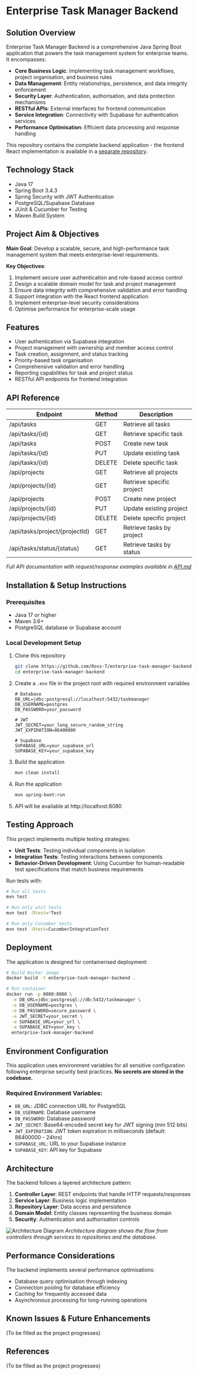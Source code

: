 # Enterprise Task Manager Backend

## Solution Overview
Enterprise Task Manager Backend is a comprehensive Java Spring Boot application that powers the task management system for enterprise teams. It encompasses:

- **Core Business Logic**: Implementing task management workflows, project organisation, and business rules
- **Data Management**: Entity relationships, persistence, and data integrity enforcement
- **Security Layer**: Authentication, authorisation, and data protection mechanisms
- **RESTful APIs**: External interfaces for frontend communication
- **Service Integration**: Connectivity with Supabase for authentication services
- **Performance Optimisation**: Efficient data processing and response handling

This repository contains the complete backend application - the frontend React implementation is available in a [separate repository](https://github.com/Ross-T/enterprise-task-manager-frontend).

## Technology Stack
- Java 17
- Spring Boot 3.4.3
- Spring Security with JWT Authentication
- PostgreSQL/Supabase Database
- JUnit & Cucumber for Testing
- Maven Build System

## Project Aim & Objectives
**Main Goal**: Develop a scalable, secure, and high-performance task management system that meets enterprise-level requirements.

**Key Objectives**:
1. Implement secure user authentication and role-based access control
2. Design a scalable domain model for task and project management
3. Ensure data integrity with comprehensive validation and error handling
4. Support integration with the React frontend application
5. Implement enterprise-level security considerations
6. Optimise performance for enterprise-scale usage

## Features
- User authentication via Supabase integration
- Project management with ownership and member access control
- Task creation, assignment, and status tracking
- Priority-based task organisation
- Comprehensive validation and error handling
- Reporting capabilities for task and project status
- RESTful API endpoints for frontend integration

## API Reference

| Endpoint | Method | Description |
|----------|--------|-------------|
| /api/tasks | GET | Retrieve all tasks |
| /api/tasks/{id} | GET | Retrieve specific task |
| /api/tasks | POST | Create new task |
| /api/tasks/{id} | PUT | Update existing task |
| /api/tasks/{id} | DELETE | Delete specific task |
| /api/projects | GET | Retrieve all projects |
| /api/projects/{id} | GET | Retrieve specific project |
| /api/projects | POST | Create new project |
| /api/projects/{id} | PUT | Update existing project |
| /api/projects/{id} | DELETE | Delete specific project |
| /api/tasks/project/{projectId} | GET | Retrieve tasks by project |
| /api/tasks/status/{status} | GET | Retrieve tasks by status |

*Full API documentation with request/response examples available in [API.md](API.md)*

## Installation & Setup Instructions

### Prerequisites
- Java 17 or higher
- Maven 3.6+
- PostgreSQL database or Supabase account

### Local Development Setup
1. Clone this repository
   ```bash
   git clone https://github.com/Ross-T/enterprise-task-manager-backend.git
   cd enterprise-task-manager-backend
   ```
   
2. Create a `.env` file in the project root with required environment variables
   ```properties
   # Database
   DB_URL=jdbc:postgresql://localhost:5432/taskmanager
   DB_USERNAME=postgres
   DB_PASSWORD=your_password
   
   # JWT
   JWT_SECRET=your_long_secure_random_string
   JWT_EXPIRATION=86400000
   
   # Supabase
   SUPABASE_URL=your_supabase_url
   SUPABASE_KEY=your_supabase_key
   ```

3. Build the application
   ```bash
   mvn clean install
   ```

4. Run the application
   ```bash
   mvn spring-boot:run
   ```

5. API will be available at http://localhost:8080

## Testing Approach

This project implements multiple testing strategies:

- **Unit Tests**: Testing individual components in isolation
- **Integration Tests**: Testing interactions between components
- **Behavior-Driven Development**: Using Cucumber for human-readable test specifications that match business requirements

Run tests with:
```bash
# Run all tests
mvn test

# Run only unit tests
mvn test -Dtest=*Test

# Run only Cucumber tests
mvn test -Dtest=CucumberIntegrationTest
```

## Deployment

The application is designed for containerised deployment:

```bash
# Build Docker image
docker build -t enterprise-task-manager-backend .

# Run container
docker run -p 8080:8080 \
  -e DB_URL=jdbc:postgresql://db:5432/taskmanager \
  -e DB_USERNAME=postgres \
  -e DB_PASSWORD=secure_password \
  -e JWT_SECRET=your_secret \
  -e SUPABASE_URL=your_url \
  -e SUPABASE_KEY=your_key \
  enterprise-task-manager-backend
```

## Environment Configuration

This application uses environment variables for all sensitive configuration following enterprise security best practices. **No secrets are stored in the codebase.**

### Required Environment Variables:
- `DB_URL`: JDBC connection URL for PostgreSQL
- `DB_USERNAME`: Database username
- `DB_PASSWORD`: Database password 
- `JWT_SECRET`: Base64-encoded secret key for JWT signing (min 512 bits)
- `JWT_EXPIRATION`: JWT token expiration in milliseconds (default: 86400000 - 24hrs)
- `SUPABASE_URL`: URL to your Supabase instance
- `SUPABASE_KEY`: API key for Supabase

## Architecture

The backend follows a layered architecture pattern:

1. **Controller Layer**: REST endpoints that handle HTTP requests/responses
2. **Service Layer**: Business logic implementation
3. **Repository Layer**: Data access and persistence
4. **Domain Model**: Entity classes representing the business domain
5. **Security**: Authentication and authorisation controls

![Architecture Diagram](docs/architecture.png)
*Architecture diagram shows the flow from controllers through services to repositories and the database.*

## Performance Considerations

The backend implements several performance optimisations:
- Database query optimisation through indexing
- Connection pooling for database efficiency
- Caching for frequently accessed data
- Asynchronous processing for long-running operations

## Known Issues & Future Enhancements
(To be filled as the project progresses)

## References
(To be filled as the project progresses)